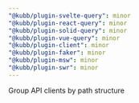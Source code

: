 ```yaml
---
"@kubb/plugin-svelte-query": minor
"@kubb/plugin-react-query": minor
"@kubb/plugin-solid-query": minor
"@kubb/plugin-vue-query": minor
"@kubb/plugin-client": minor
"@kubb/plugin-faker": minor
"@kubb/plugin-msw": minor
"@kubb/plugin-swr": minor
---
```


Group API clients by path structure
